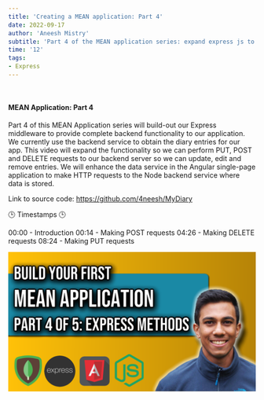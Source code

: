 ```yaml
---
title: 'Creating a MEAN application: Part 4'
date: 2022-09-17
author: 'Aneesh Mistry'
subtitle: 'Part 4 of the MEAN application series: expand express js to make PUT and DELETE requests.'
time: '12'
tags:
- Express
---
```


<br>
<h4>MEAN Application: Part 4</h4>
<p>
Part 4 of this MEAN Application series will build-out our Express middleware to provide complete backend functionality to our application. We currently use the backend service to obtain the diary entries for our app. This video will expand the functionality so we can perform PUT, POST and DELETE requests to our backend server so we can update, edit and remove entries. We will enhance the data service in the Angular single-page application to make HTTP requests to the Node backend service where data is stored.

Link to source code: 
https://github.com/4neesh/MyDiary

🕒 Timestamps 🕒

00:00 - Introduction
00:14 - Making POST requests
04:26 - Making DELETE requests
08:24 - Making PUT requests

[![YouTube video link](../images/108_mean4.jpg)](https://youtu.be/cy1L95FFPyA)
</p>
